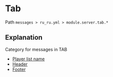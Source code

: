 # Tab
Path `messages > ru_ru.yml > module.server.tab.*`

## Explanation
Category for messages in TAB
- [Player list name](/en/messages/ru_ru/module/server/tab/player-list-name/)
- [Header](/en/messages/ru_ru/module/server/tab/header/)
- [Footer](/en/messages/ru_ru/module/server/tab/footer/)